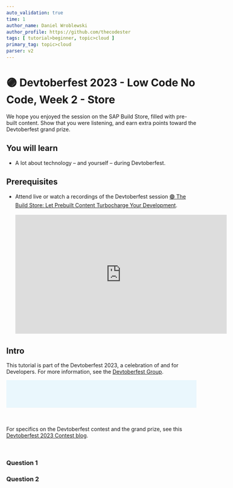 ```yaml
---
auto_validation: true
time: 1
author_name: Daniel Wroblewski
author_profile: https://github.com/thecodester
tags: [ tutorial>beginner, topic>cloud ]
primary_tag: topic>cloud
parser: v2
---
```


# 🟣 Devtoberfest 2023 - Low Code No Code, Week 2 - Store 
<!-- description --> We hope you enjoyed the session on the SAP Build Store, filled with pre-built content. Show that you were listening, and earn extra points toward the Devtoberfest grand prize.
 
## You will learn
- A lot about technology – and yourself – during Devtoberfest.

## Prerequisites
- Attend live or watch a recordings of the Devtoberfest session [🟣 The Build Store: Let Prebuilt Content Turbocharge Your Development](https://www.youtube.com/watch?v=IVr9JYUtvu4).&nbsp;<br>&nbsp;<br><iframe width="560" height="315" src="https://www.youtube.com/embed/IVr9JYUtvu4" frameborder="0" allowfullscreen></iframe>


## Intro
This tutorial is part of the Devtoberfest 2023, a celebration of and for Developers. For more information, see the [Devtoberfest Group](https://groups.community.sap.com/t5/devtoberfest/gh-p/Devtoberfest).

![Devtoberfest](devtoberfest-banner.gif)

&nbsp;

For specifics on the Devtoberfest contest and the grand prize, see this [Devtoberfest 2023 Contest blog](https://groups.community.sap.com/t5/devtoberfest-blog-posts/devtoberfest-2023-contest/ba-p/9357).

&nbsp;

### Question 1


### Question 2